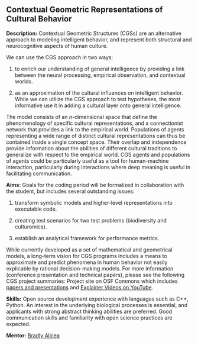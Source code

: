 ## Contextual Geometric Representations of Cultural Behavior  

**Description:** Contextual Geometric Structures (CGSs) are an alternative approach to modeling intelligent behavior, and represent both structural and neurocognitive aspects of human culture. 

We can use the CGS approach in two ways: 

1) to enrich our understanding of general intelligence by providing a link between the neural processing, empirical observation, and contextual worlds.  

2) as an approximation of the cultural influences on intelligent behavior. While we can utilize the CGS approach to test hypotheses, the most informative use it in adding a cultural layer onto general intelligence.  

The model consists of an _n_-dimensional space that define the phenomenology of specific cultural representations, and a connectionist network that provides a link to the empirical world. Populations of agents representing a wide range of distinct cultural representations can thus be contained inside a single concept space. Their overlap and independence provide information about the abilities of different cultural traditions to generalize with respect to the empirical world. CGS agents and populations of agents could be particularly useful as a tool for human-machine interaction, particularly during interactions where deep meaning is useful in facilitating communication.

**Aims:** Goals for the coding period will be formalized in collaboration with the student, but includes several outstanding issues:  

1) transform symbolic models and higher-level representations into executable code.  

2) creating test scenarios for two test problems (biodiversity and culturomics).  

3) establish an analytical framework for performance metrics.  

While currently developed as a set of mathematical and geometrical models, a long-term vision for CGS programs includes a means to approximate and predict phenomena in human behavior not easily explicable by rational decision-making models. For more information (conference presentation and technical papers), please see the following CGS project summaries: Project site on OSF Commons which includes [papers and presentations](https://osf.io/ynffr/) and [Explainer Videos on YouTube](https://www.youtube.com/watch?v=1Odu9LMo1kY&list=PL4RJ4xCetB62KEKyVsyOo3pYTabvVCRVg).

**Skills:** Open source development experience with languages such as C++, Python. An interest in the underlying biological processes is essential, and applicants with strong abstract thinking abilities are preferred. Good communication skills and familiarity with open science practices are expected.

**Mentor:** [Bradly Alicea](bradly.alicea@outlook.com)
